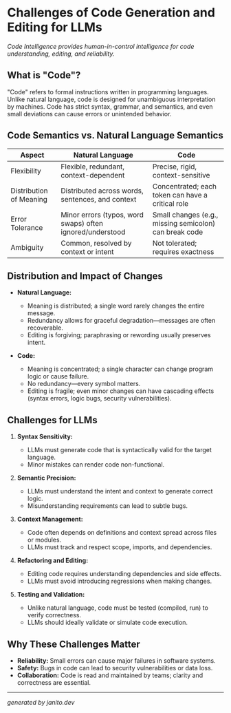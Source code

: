 # Challenges of Code Generation and Editing for LLMs

_Code Intelligence provides human-in-control intelligence for code understanding, editing, and reliability._

## What is "Code"?

"Code" refers to formal instructions written in programming languages. Unlike natural language, code is designed for unambiguous interpretation by machines. Code has strict syntax, grammar, and semantics, and even small deviations can cause errors or unintended behavior.

## Code Semantics vs. Natural Language Semantics

| Aspect                | Natural Language                                         | Code                                                      |
|-----------------------|---------------------------------------------------------|-----------------------------------------------------------|
| Flexibility           | Flexible, redundant, context-dependent                  | Precise, rigid, context-sensitive                         |
| Distribution of Meaning| Distributed across words, sentences, and context        | Concentrated; each token can have a critical role         |
| Error Tolerance       | Minor errors (typos, word swaps) often ignored/understood| Small changes (e.g., missing semicolon) can break code    |
| Ambiguity             | Common, resolved by context or intent                   | Not tolerated; requires exactness                         |

## Distribution and Impact of Changes

- **Natural Language:**
  - Meaning is distributed; a single word rarely changes the entire message.
  - Redundancy allows for graceful degradation—messages are often recoverable.
  - Editing is forgiving; paraphrasing or rewording usually preserves intent.

- **Code:**
  - Meaning is concentrated; a single character can change program logic or cause failure.
  - No redundancy—every symbol matters.
  - Editing is fragile; even minor changes can have cascading effects (syntax errors, logic bugs, security vulnerabilities).

## Challenges for LLMs

1. **Syntax Sensitivity:**
   - LLMs must generate code that is syntactically valid for the target language.
   - Minor mistakes can render code non-functional.

2. **Semantic Precision:**
   - LLMs must understand the intent and context to generate correct logic.
   - Misunderstanding requirements can lead to subtle bugs.

3. **Context Management:**
   - Code often depends on definitions and context spread across files or modules.
   - LLMs must track and respect scope, imports, and dependencies.

4. **Refactoring and Editing:**
   - Editing code requires understanding dependencies and side effects.
   - LLMs must avoid introducing regressions when making changes.

5. **Testing and Validation:**
   - Unlike natural language, code must be tested (compiled, run) to verify correctness.
   - LLMs should ideally validate or simulate code execution.

## Why These Challenges Matter

- **Reliability:** Small errors can cause major failures in software systems.
- **Safety:** Bugs in code can lead to security vulnerabilities or data loss.
- **Collaboration:** Code is read and maintained by teams; clarity and correctness are essential.

---
_generated by janito.dev_
